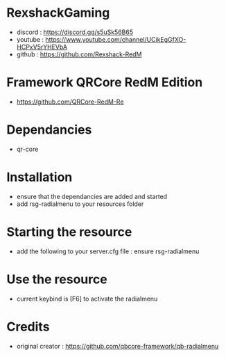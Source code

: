 # RexshackGaming
- discord : https://discord.gg/s5uSk56B65
- youtube : https://www.youtube.com/channel/UCikEgGfXO-HCPxV5rYHEVbA
- github : https://github.com/Rexshack-RedM

# Framework QRCore RedM Edition
- https://github.com/QRCore-RedM-Re

# Dependancies
- qr-core

# Installation
- ensure that the dependancies are added and started
- add rsg-radialmenu to your resources folder

# Starting the resource
- add the following to your server.cfg file : ensure rsg-radialmenu

# Use the resource
- current keybind is [F6] to activate the radialmenu

# Credits
- original creator : https://github.com/qbcore-framework/qb-radialmenu
